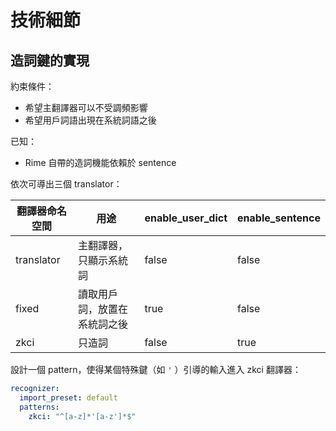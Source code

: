# 技術細節

## 造詞鍵的實現

約束條件：

* 希望主翻譯器可以不受調頻影響
* 希望用戶詞語出現在系統詞語之後

已知：

* Rime 自帶的造詞機能依賴於 sentence

依次可導出三個 translator：

| 翻譯器命名空間    | 用途             | enable\_user\_dict | enable\_sentence |
| ---------- | -------------- | ------------------ | ---------------- |
| translator | 主翻譯器，只顯示系統詞    | false              | false            |
| fixed      | 讀取用戶詞，放置在系統詞之後 | true               | false            |
| zkci       | 只造詞            | false              | true             |

設計一個 pattern，使得某個特殊鍵（如 `'` ）引導的輸入進入 zkci 翻譯器：

```yaml
recognizer:
  import_preset: default
  patterns:
    zkci: "^[a-z]*'[a-z']*$"
```

